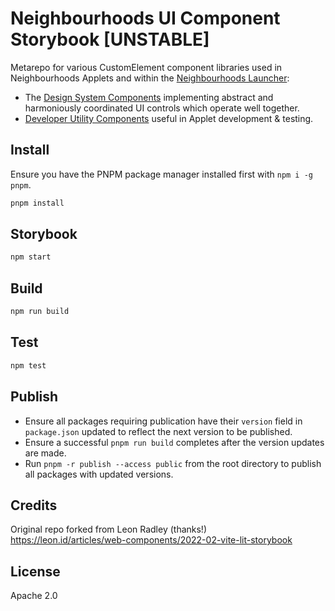 # Neighbourhoods UI Component Storybook [UNSTABLE]

Metarepo for various CustomElement component libraries used in Neighbourhoods Applets and within the [Neighbourhoods Launcher](https://github.com/neighbour-hoods/nh-launcher/):

- The [Design System Components](src/design-system) implementing abstract and harmoniously coordinated UI controls which operate well together.
- [Developer Utility Components](src/dev-util) useful in Applet development & testing.

## Install

Ensure you have the PNPM package manager installed first with `npm i -g pnpm`.

```bash
pnpm install
```

## Storybook

```bash
npm start
```

## Build

```bash
npm run build
```

## Test

```bash
npm test
```

## Publish

- Ensure all packages requiring publication have their `version` field in `package.json` updated to reflect the next version to be published.
- Ensure a successful `pnpm run build` completes after the version updates are made.
- Run `pnpm -r publish --access public` from the root directory to publish all packages with updated versions.

## Credits

Original repo forked from Leon Radley (thanks!)  
https://leon.id/articles/web-components/2022-02-vite-lit-storybook

## License

Apache 2.0
